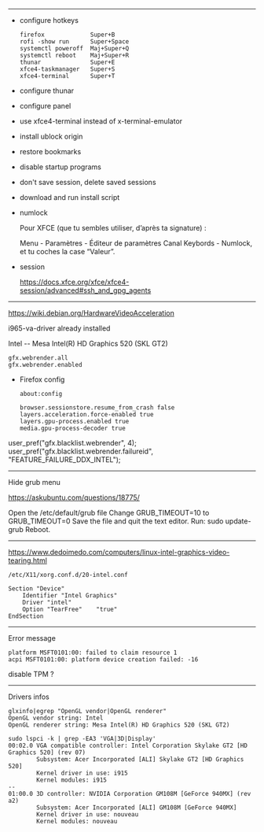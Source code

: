 
-------------------------------------------------------------------------------

- configure hotkeys

	```
	firefox				Super+B
	rofi -show run		Super+Space
	systemctl poweroff	Maj+Super+Q
	systemctl reboot	Maj+Super+R
	thunar				Super+E
	xfce4-taskmanager	Super+S
	xfce4-terminal		Super+T	
	```

- configure thunar
- configure panel
- use xfce4-terminal instead of x-terminal-emulator
- install ublock origin
- restore bookmarks
- disable startup programs
- don't save session, delete saved sessions
- download and run install script

- numlock

	Pour XFCE (que tu sembles utiliser, d’après ta signature) :

	Menu - Paramètres - Éditeur de paramètres
	Canal Keybords - Numlock, et tu coches la case “Valeur”.

- session
	
	https://docs.xfce.org/xfce/xfce4-session/advanced#ssh_and_gpg_agents  

-------------------------------------------------------------------------------

https://wiki.debian.org/HardwareVideoAcceleration  

i965-va-driver already installed

Intel -- Mesa Intel(R) HD Graphics 520 (SKL GT2)

    gfx.webrender.all
    gfx.webrender.enabled


- Firefox config

	`about:config`

	```
	browser.sessionstore.resume_from_crash false
	layers.acceleration.force-enabled true
	layers.gpu-process.enabled true
	media.gpu-process-decoder true
	```
	
user_pref("gfx.blacklist.webrender", 4);
user_pref("gfx.blacklist.webrender.failureid", "FEATURE_FAILURE_DDX_INTEL");

-------------------------------------------------------------------------------

Hide grub menu

https://askubuntu.com/questions/18775/

Open the /etc/default/grub file
Change GRUB_TIMEOUT=10 to GRUB_TIMEOUT=0
Save the file and quit the text editor.
Run: sudo update-grub
Reboot.

-------------------------------------------------------------------------------

https://www.dedoimedo.com/computers/linux-intel-graphics-video-tearing.html

`/etc/X11/xorg.conf.d/20-intel.conf`

```
Section "Device"
    Identifier "Intel Graphics"
    Driver "intel"
    Option "TearFree"    "true"
EndSection
```

-------------------------------------------------------------------------------

Error message

```
platform MSFT0101:00: failed to claim resource 1
acpi MSFT0101:00: platform device creation failed: -16
```

disable TPM ?

-------------------------------------------------------------------------------

Drivers infos

```
glxinfo|egrep "OpenGL vendor|OpenGL renderer"
OpenGL vendor string: Intel
OpenGL renderer string: Mesa Intel(R) HD Graphics 520 (SKL GT2)
```

```
sudo lspci -k | grep -EA3 'VGA|3D|Display'
00:02.0 VGA compatible controller: Intel Corporation Skylake GT2 [HD Graphics 520] (rev 07)
        Subsystem: Acer Incorporated [ALI] Skylake GT2 [HD Graphics 520]
        Kernel driver in use: i915
        Kernel modules: i915
--
01:00.0 3D controller: NVIDIA Corporation GM108M [GeForce 940MX] (rev a2)
        Subsystem: Acer Incorporated [ALI] GM108M [GeForce 940MX]
        Kernel driver in use: nouveau
        Kernel modules: nouveau
```


